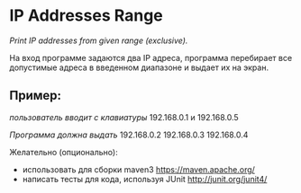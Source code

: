 # IP Addresses Range
*Print IP addresses from given range (exclusive).*

На вход программе задаются два IP адреса, программа перебирает все
допустимые адреса в введенном диапазоне и выдает их на экран.
## Пример:
*пользователь вводит с клавиатуры*
192.168.0.1 и 192.168.0.5

*Программа должна выдать*
192.168.0.2
192.168.0.3
192.168.0.4

Желательно (опционально):
- использовать для сборки maven3 https://maven.apache.org/
- написать тесты для кода, используя JUnit http://junit.org/junit4/

